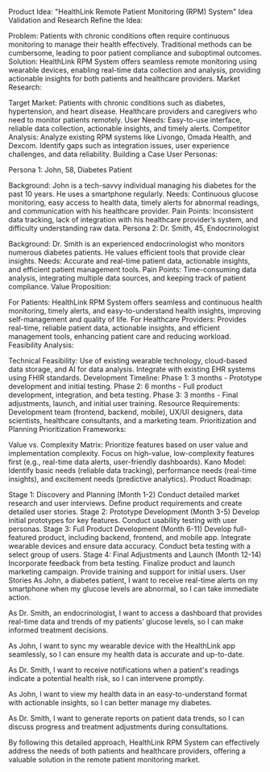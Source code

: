 Product Idea: "HealthLink Remote Patient Monitoring (RPM) System"
Idea Validation and Research
Refine the Idea:

Problem: Patients with chronic conditions often require continuous monitoring to manage their health effectively. Traditional methods can be cumbersome, leading to poor patient compliance and suboptimal outcomes.
Solution: HealthLink RPM System offers seamless remote monitoring using wearable devices, enabling real-time data collection and analysis, providing actionable insights for both patients and healthcare providers.
Market Research:

Target Market: Patients with chronic conditions such as diabetes, hypertension, and heart disease. Healthcare providers and caregivers who need to monitor patients remotely.
User Needs: Easy-to-use interface, reliable data collection, actionable insights, and timely alerts.
Competitor Analysis: Analyze existing RPM systems like Livongo, Omada Health, and Dexcom. Identify gaps such as integration issues, user experience challenges, and data reliability.
Building a Case
User Personas:

Persona 1: John, 58, Diabetes Patient

Background: John is a tech-savvy individual managing his diabetes for the past 10 years. He uses a smartphone regularly.
Needs: Continuous glucose monitoring, easy access to health data, timely alerts for abnormal readings, and communication with his healthcare provider.
Pain Points: Inconsistent data tracking, lack of integration with his healthcare provider’s system, and difficulty understanding raw data.
Persona 2: Dr. Smith, 45, Endocrinologist

Background: Dr. Smith is an experienced endocrinologist who monitors numerous diabetes patients. He values efficient tools that provide clear insights.
Needs: Accurate and real-time patient data, actionable insights, and efficient patient management tools.
Pain Points: Time-consuming data analysis, integrating multiple data sources, and keeping track of patient compliance.
Value Proposition:

For Patients: HealthLink RPM System offers seamless and continuous health monitoring, timely alerts, and easy-to-understand health insights, improving self-management and quality of life.
For Healthcare Providers: Provides real-time, reliable patient data, actionable insights, and efficient management tools, enhancing patient care and reducing workload.
Feasibility Analysis:

Technical Feasibility: Use of existing wearable technology, cloud-based data storage, and AI for data analysis. Integrate with existing EHR systems using FHIR standards.
Development Timeline:
Phase 1: 3 months - Prototype development and initial testing.
Phase 2: 6 months - Full product development, integration, and beta testing.
Phase 3: 3 months - Final adjustments, launch, and initial user training.
Resource Requirements: Development team (frontend, backend, mobile), UX/UI designers, data scientists, healthcare consultants, and a marketing team.
Prioritization and Planning
Prioritization Frameworks:

Value vs. Complexity Matrix: Prioritize features based on user value and implementation complexity. Focus on high-value, low-complexity features first (e.g., real-time data alerts, user-friendly dashboards).
Kano Model: Identify basic needs (reliable data tracking), performance needs (real-time insights), and excitement needs (predictive analytics).
Product Roadmap:

Stage 1: Discovery and Planning (Month 1-2)
Conduct detailed market research and user interviews.
Define product requirements and create detailed user stories.
Stage 2: Prototype Development (Month 3-5)
Develop initial prototypes for key features.
Conduct usability testing with user personas.
Stage 3: Full Product Development (Month 6-11)
Develop full-featured product, including backend, frontend, and mobile app.
Integrate wearable devices and ensure data accuracy.
Conduct beta testing with a select group of users.
Stage 4: Final Adjustments and Launch (Month 12-14)
Incorporate feedback from beta testing.
Finalize product and launch marketing campaign.
Provide training and support for initial users.
User Stories
As John, a diabetes patient, I want to receive real-time alerts on my smartphone when my glucose levels are abnormal, so I can take immediate action.

As Dr. Smith, an endocrinologist, I want to access a dashboard that provides real-time data and trends of my patients' glucose levels, so I can make informed treatment decisions.

As John, I want to sync my wearable device with the HealthLink app seamlessly, so I can ensure my health data is accurate and up-to-date.

As Dr. Smith, I want to receive notifications when a patient's readings indicate a potential health risk, so I can intervene promptly.

As John, I want to view my health data in an easy-to-understand format with actionable insights, so I can better manage my diabetes.

As Dr. Smith, I want to generate reports on patient data trends, so I can discuss progress and treatment adjustments during consultations.

By following this detailed approach, HealthLink RPM System can effectively address the needs of both patients and healthcare providers, offering a valuable solution in the remote patient monitoring market.






